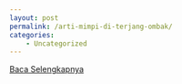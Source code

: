 ```yaml
---
layout: post
permalink: /arti-mimpi-di-terjang-ombak/
categories:
    - Uncategorized
---
```


[Baca Selengkapnya](/07)
